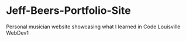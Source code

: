 # Jeff-Beers-Portfolio-Site
Personal musician website showcasing what I learned in Code Louisville WebDev1
